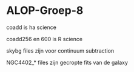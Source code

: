 # ALOP-Groep-8

coadd is ha science

coadd256 en 600 is R science

skybg files zijn voor continuum subtraction

NGC4402_* files zijn gecropte fits van de galaxy
